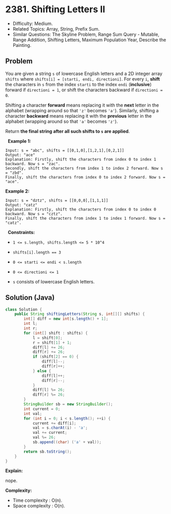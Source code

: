 # 2381. Shifting Letters II

- Difficulty: Medium.
- Related Topics: Array, String, Prefix Sum.
- Similar Questions: The Skyline Problem, Range Sum Query - Mutable, Range Addition, Shifting Letters, Maximum Population Year, Describe the Painting.

## Problem

You are given a string ```s``` of lowercase English letters and a 2D integer array ```shifts``` where ```shifts[i] = [starti, endi, directioni]```. For every ```i```, **shift** the characters in ```s``` from the index ```starti``` to the index ```endi``` (**inclusive**) forward if ```directioni = 1```, or shift the characters backward if ```directioni = 0```.

Shifting a character **forward** means replacing it with the **next** letter in the alphabet (wrapping around so that ```'z'``` becomes ```'a'```). Similarly, shifting a character **backward** means replacing it with the **previous** letter in the alphabet (wrapping around so that ```'a'``` becomes ```'z'```).

Return **the final string after all such shifts to **```s```** are applied**.

 
**Example 1:**

```
Input: s = "abc", shifts = [[0,1,0],[1,2,1],[0,2,1]]
Output: "ace"
Explanation: Firstly, shift the characters from index 0 to index 1 backward. Now s = "zac".
Secondly, shift the characters from index 1 to index 2 forward. Now s = "zbd".
Finally, shift the characters from index 0 to index 2 forward. Now s = "ace".
```

**Example 2:**

```
Input: s = "dztz", shifts = [[0,0,0],[1,1,1]]
Output: "catz"
Explanation: Firstly, shift the characters from index 0 to index 0 backward. Now s = "cztz".
Finally, shift the characters from index 1 to index 1 forward. Now s = "catz".
```

 
**Constraints:**


	
- ```1 <= s.length, shifts.length <= 5 * 10^4```
	
- ```shifts[i].length == 3```
	
- ```0 <= starti <= endi < s.length```
	
- ```0 <= directioni <= 1```
	
- ```s``` consists of lowercase English letters.



## Solution (Java)

```java
class Solution {
    public String shiftingLetters(String s, int[][] shifts) {
        int[] diff = new int[s.length() + 1];
        int l;
        int r;
        for (int[] shift : shifts) {
            l = shift[0];
            r = shift[1] + 1;
            diff[l] += 26;
            diff[r] += 26;
            if (shift[2] == 0) {
                diff[l]--;
                diff[r]++;
            } else {
                diff[l]++;
                diff[r]--;
            }
            diff[l] %= 26;
            diff[r] %= 26;
        }
        StringBuilder sb = new StringBuilder();
        int current = 0;
        int val;
        for (int i = 0; i < s.length(); ++i) {
            current += diff[i];
            val = s.charAt(i) - 'a';
            val += current;
            val %= 26;
            sb.append((char) ('a' + val));
        }
        return sb.toString();
    }
}
```

**Explain:**

nope.

**Complexity:**

* Time complexity : O(n).
* Space complexity : O(n).
